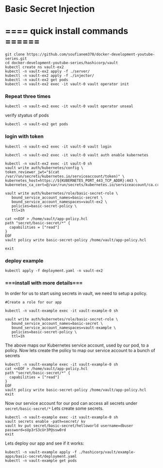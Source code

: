 # Basic Secret Injection

# ==== quick install commands ======

```
git clone https://github.com/soufianem370/docker-development-youtube-series.git
cd docker-development-youtube-series/hashicorp/vault
kubectl create ns vault-ex2
kubectl -n vault-ex2 apply -f ./server/
kubectl -n vault-ex2 apply -f ./injector/
kubectl -n vault-ex2 get pods
kubectl -n vault-ex2 exec -it vault-0 vault operator init
```
### Repeat three times
```
kubectl -n vault-ex2 exec -it vault-0 vault operator unseal
```
verify styatus of pods
```
kubectl -n vault-ex2 get pods
```
### login with token
```
kubectl -n vault-ex2 exec -it vault-0 vault login
````
```
kubectl -n vault-ex2 exec -it vault-0 vault auth enable kubernetes

kubectl -n vault-ex2 exec -it vault-0 sh
vault write auth/kubernetes/config \
token_reviewer_jwt="$(cat /var/run/secrets/kubernetes.io/serviceaccount/token)" \
kubernetes_host=https://${KUBERNETES_PORT_443_TCP_ADDR}:443 \
kubernetes_ca_cert=@/var/run/secrets/kubernetes.io/serviceaccount/ca.crt

vault write auth/kubernetes/role/basic-secret-role \
   bound_service_account_names=basic-secret \
   bound_service_account_namespaces=vault-ex2 \
   policies=basic-secret-policy \
   ttl=1h
   
cat <<EOF > /home/vault/app-policy.hcl
path "secret/basic-secret/*" {
  capabilities = ["read"]
}
EOF
vault policy write basic-secret-policy /home/vault/app-policy.hcl

exit
```
### deploy example
```
kubectl apply -f deployment.yaml -n vault-ex2
```

### ===install with more details===




In order for us to start using secrets in vault, we need to setup a policy.


```
#Create a role for our app

kubectl -n vault-example exec -it vault-example-0 sh 

vault write auth/kubernetes/role/basic-secret-role \
   bound_service_account_names=basic-secret \
   bound_service_account_namespaces=vault-example \
   policies=basic-secret-policy \
   ttl=1h
```

The above maps our Kubernetes service account, used by our pod, to a policy.
Now lets create the policy to map our service account to a bunch of secrets


```
kubectl -n vault-example exec -it vault-example-0 sh
cat <<EOF > /home/vault/app-policy.hcl
path "secret/basic-secret/*" {
  capabilities = ["read"]
}
EOF
vault policy write basic-secret-policy /home/vault/app-policy.hcl
exit
```

Now our service account for our pod can access all secrets under `secret/basic-secret/*`
Lets create some secrets.


```
kubectl -n vault-example exec -it vault-example-0 sh 
vault secrets enable -path=secret/ kv
vault kv put secret/basic-secret/helloworld username=dbuser password=sUp3rS3cUr3P@ssw0rd
exit
```

Lets deploy our app and see if it works:

```
kubectl -n vault-example apply -f ./hashicorp/vault/example-apps/basic-secret/deployment.yaml
kubectl -n vault-example get pods
```
